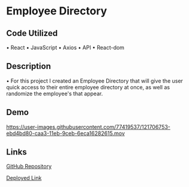 # Employee Directory 

## Code Utilized

• React
• JavaScript
• Axios
• API
• React-dom

## Description 
  • For this project I created an Employee Directory that will give the user quick access to their entire employee directory at once, as well as randomize the employee's that appear. 
  
## Demo

https://user-images.githubusercontent.com/77419537/121706753-ebd4bd80-caa3-11eb-9ceb-6eca16282615.mov

## Links 

[GitHub Repository](https://github.com/princessmoss/employee-directory)

[Deployed Link](https://github.com/princessmoss/employee-directory)
